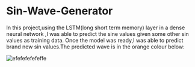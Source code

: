 # Sin-Wave-Generator

In this project,using the LSTM(long short term memory) layer in  a dense neural network ,I was able to predict the sine values given some other sin values as training data.
Once the model was ready,I was able to predict brand new sin values.The predicted wave is in the orange colour below:


![efefefefefeffe](https://user-images.githubusercontent.com/58786895/87530595-2bd1cb80-c6ae-11ea-8ab3-7eef6abd697b.png)
